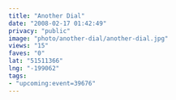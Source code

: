 ```yaml
---
title: "Another Dial"
date: "2008-02-17 01:42:49"
privacy: "public"
image: "photo/another-dial/another-dial.jpg"
views: "15"
faves: "0"
lat: "51511366"
lng: "-199062"
tags:
- "upcoming:event=39676"
---
```



